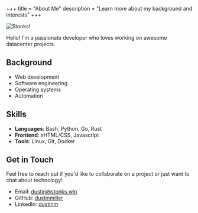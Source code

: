 +++
title = "About Me"
description = "Learn more about my background and interests"
+++

![Stonks!](../images/stonks-ghibli.png "Stonks go up!")

Hello! I'm a passionate developer who loves working on awesome datacenter projects.

## Background

- Web development
- Software engineering
- Operating systems
- Automation

## Skills

- **Languages**: Bash, Python, Go, Rust
- **Frontend**: xHTML/CSS, Javascript
- **Tools**: Linux, Git, Docker

## Get in Touch

Feel free to reach out if you'd like to collaborate on a project or just want to chat about technology!

- Email: dustin@stonks.win
- GitHub: [dustinmiller](https://github.com/dustinmiller)
- LinkedIn: [dustinm](https://linkedin.com/in/dustinm)
